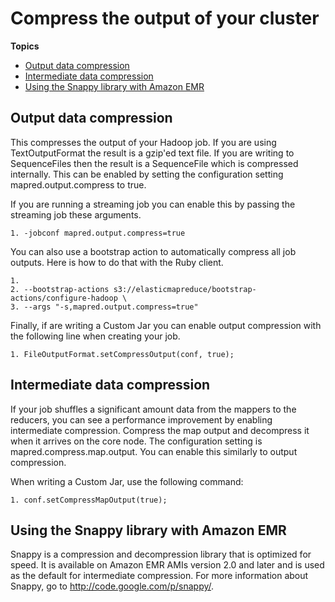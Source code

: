 # Compress the output of your cluster<a name="emr-plan-output-compression"></a>

**Topics**
+ [Output data compression](#HadoopOutputDataCompression)
+ [Intermediate data compression](#HadoopIntermediateDataCompression)
+ [Using the Snappy library with Amazon EMR](#emr-using-snappy)

## Output data compression<a name="HadoopOutputDataCompression"></a>

 This compresses the output of your Hadoop job\. If you are using TextOutputFormat the result is a gzip'ed text file\. If you are writing to SequenceFiles then the result is a SequenceFile which is compressed internally\. This can be enabled by setting the configuration setting mapred\.output\.compress to true\. 

 If you are running a streaming job you can enable this by passing the streaming job these arguments\. 

```
1. -jobconf mapred.output.compress=true
```

 You can also use a bootstrap action to automatically compress all job outputs\. Here is how to do that with the Ruby client\. 

```
1.    
2. --bootstrap-actions s3://elasticmapreduce/bootstrap-actions/configure-hadoop \
3. --args "-s,mapred.output.compress=true"
```

 Finally, if are writing a Custom Jar you can enable output compression with the following line when creating your job\. 

```
1. FileOutputFormat.setCompressOutput(conf, true);
```

## Intermediate data compression<a name="HadoopIntermediateDataCompression"></a>

 If your job shuffles a significant amount data from the mappers to the reducers, you can see a performance improvement by enabling intermediate compression\. Compress the map output and decompress it when it arrives on the core node\. The configuration setting is mapred\.compress\.map\.output\. You can enable this similarly to output compression\. 

 When writing a Custom Jar, use the following command: 

```
1. conf.setCompressMapOutput(true);
```

## Using the Snappy library with Amazon EMR<a name="emr-using-snappy"></a>

Snappy is a compression and decompression library that is optimized for speed\. It is available on Amazon EMR AMIs version 2\.0 and later and is used as the default for intermediate compression\. For more information about Snappy, go to [http://code\.google\.com/p/snappy/](http://code.google.com/p/snappy/)\. 